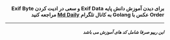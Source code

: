 <div dir="rtl">

<h3>برای دیدن آموزش دانش پایه Exif Data و سعی در ادیت کردن Exif Byte Order عکس با Golang به کانال تلگرام <a href="https://t.me/MdDaily/112">Md Daily</a> مراجعه کنید
</h3>

---

<h5>این ریپو صرفا شامل کد های آموزش می باشد</h5>

</div>





